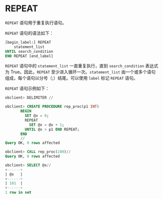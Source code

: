# REPEAT 

`REPEAT` 语句用于重复执行语句。

`REPEAT` 语句的语法如下：

```sql
[begin_label:] REPEAT
    statement_list
UNTIL search_condition
END REPEAT [end_label]
```


`REPEAT` 语句中的 `statement_list` 一直重复执行，直到 `search_condition` 表达式为 True。因此，`REPEAT` 至少进入循环一次。`statement_list` 由一个或多个语句组成，每个语句以分号（;）结尾。可以使用 `label` 标记 `REPEAT` 语句。

`REPEAT` 语句示例如下：

```sql
obclient> DELIMITER //

obclient> CREATE PROCEDURE rep_proc(p1 INT)
       BEGIN
         SET @x = 0;
         REPEAT
           SET @x = @x + 1;
         UNTIL @x > p1 END REPEAT;
       END
       //
Query OK, 0 rows affected 

obclient> CALL rep_proc(100)//
Query OK, 0 rows affected 

obclient> SELECT @x//
+------+
| @x   |
+------+
| 101  |
+------+
1 row in set
```